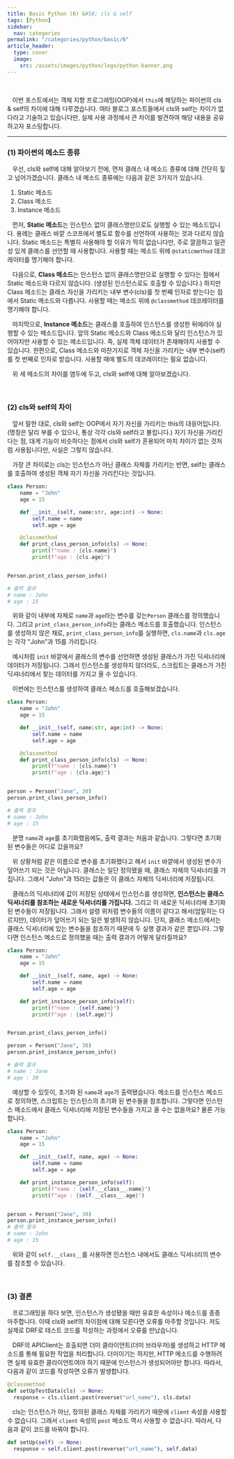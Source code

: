 ```yaml
---
title: Basic Python (6) &#58; cls & self
tags: [Python]
sidebar:
  nav: categories
permalink: "/categories/python/basic/6"
article_header:
  type: cover
  image:
    src: /assets/images/python/logo/python-banner.png
---
```


<!--more -->

<br/>

&nbsp;&nbsp; 이번 포스트에서는 객체 지향 프로그래밍(OOP)에서 <code>this</code>에 해당하는 파이썬의 cls & self의 차이에 대해 다루겠습니다. 여타 블로그 포스트들에서 cls와 self는 차이가 없다라고 기술하고 있습니다만, 실제 사용 과정에서 큰 차이를 발견하여 해당 내용을 공유하고자 포스팅합니다.

---

### (1) 파이썬의 메소드 종류

&nbsp;&nbsp; 우선, cls와 self에 대해 알아보기 전에, 먼저 클래스 내 메소드 종류에 대해 간단히 짚고 넘어가겠습니다. 클래스 내 메소드 종류에는 다음과 같은 3가지가 있습니다.

1. Static 메소드
2. Class 메소드
3. Instance 메소드

&nbsp;&nbsp; 먼저, **Static 메소드**는 인스턴스 없이 클래스명만으로도 실행할 수 있는 메소드입니다. 용례는 클래스 바깥 스코프에서 별도로 함수를 선언하여 사용하는 것과 다르지 않습니다. Static 메소드는 특별히 사용해야 할 이유가 딱히 없습니다만, 주로 깔끔하고 일관성 있게 클래스를 선언할 때 사용합니다. 사용할 때는 메소드 위에 <code>@staticmethod</code> 데코레이터를 명기해야 합니다.

&nbsp;&nbsp; 다음으로, **Class 메소드**는 인스턴스 없이 클래스명만으로 실행할 수 있다는 점에서 Static 메소드와 다르지 않습니다. (생성된 인스턴스로도 호출할 수 있습니다.) 하지만 Class 메소드는 클래스 자신을 가리키는 내부 변수(cls)를 첫 번째 인자로 받는다는 점에서 Static 메소드와 다릅니다. 사용할 때는 메소드 위에 <code>@classmethod</code> 데코레이터를 명기해야 합니다.

&nbsp;&nbsp; 마지막으로, **Instance 메소드**는 클래스를 호출하여 인스턴스를 생성한 뒤에라야 실행할 수 있는 메소드입니다. 앞의 Static 메소드와 Class 메소드와 달리 인스턴스가 있어야지만 사용할 수 있는 메소드입니다. 즉, 실제 객체 데이터가 존재해야지 사용할 수 있습니다. 한편으로, Class 메소드와 마찬가지로 객체 자신을 가리키는 내부 변수(self)를 첫 번째로 인자로 받습니다. 사용할 때에 별도의 데코레이터는 필요 없습니다.

&nbsp;&nbsp; 위 세 메소드의 차이를 염두에 두고, cls와 self에 대해 알아보겠습니다.

<br/>

### (2) cls와 self의 차이

&nbsp;&nbsp; 앞서 말한 대로, cls와 self는 OOP에서 자기 자신을 가리키는 this의 대응어입니다. (명칭은 달리 부를 수 있으나, 통상 각각 cls와 self라고 불립니다.) 자기 자신을 가리킨다는 점, 대게 기능이 비슷하다는 점에서 cls와 self가 혼용되어 마치 차이가 없는 것처럼 사용됩니다만, 사실은 그렇지 않습니다.

&nbsp;&nbsp; 가장 큰 차이로는 cls는 인스턴스가 아닌 클래스 자체를 가리키는 반면, self는 클래스를 호출하여 생성된 객체 자기 자신을 가리킨다는 것입니다.

```python
class Person:
    name = "John"
    age = 15

    def __init__(self, name:str, age:int) -> None:
        self.name = name
        self.age = age

    @classmethod
    def print_class_person_info(cls) -> None:
        print(f"name : {cls.name}")
        print(f"age : {cls.age}")


Person.print_class_person_info()

# 출력 결과
# name : John
# age : 15
```

&nbsp;&nbsp; 위와 같이 내부에 자체로 <code>name</code>과 <code>age</code>라는 변수를 갖는<code>Person</code> 클래스를 정의했습니다. 그리고 <code>print_class_person_info</code>라는 클래스 메소드를 호출했습니다. 인스턴스를 생성하지 않은 채로, <code>print_class_person_info</code>를 실행하면, <code>cls.name</code>과 <code>cls.age</code>는 각각 "John"과 15를 가리킵니다.

&nbsp;&nbsp; 예시처럼 <code>init</code> 바깥에서 클래스의 변수를 선언하면 생성된 클래스가 가진 딕셔너리에 데이터가 저장됩니다. 그래서 인스턴스를 생성하지 않더라도, 스크립트는 클래스가 가진 딕셔너리에서 찾는 데이터를 가지고 올 수 있습니다.

&nbsp;&nbsp; 이번에는 인스턴스를 생성하여 클래스 메소드를 호출해보겠습니다.

```python
class Person:
    name = "John"
    age = 15

    def __init__(self, name:str, age:int) -> None:
        self.name = name
        self.age = age

    @classmethod
    def print_class_person_info(cls) -> None:
        print(f"name : {cls.name}")
        print(f"age : {cls.age}")


person = Person("Jane", 30)
person.print_class_person_info()

# 출력 결과
# name : John
# age : 15
```

&nbsp;&nbsp; 분명 <code>name</code>과 <code>age</code>를 초기화했음에도, 출력 결과는 처음과 같습니다. 그렇다면 초기화 된 변수들은 어디로 갔을까요?

&nbsp;&nbsp; 위 상황처럼 같은 이름으로 변수를 초기화했다고 해서 <code>init</code> 바깥에서 생성된 변수가 덮어쓰기 되는 것은 아닙니다. 클래스는 일단 정의됐을 때, 클래스 자체의 딕셔너리를 가집니다. 그래서 "John"과 15라는 값들은 이 클래스 자체의 딕셔너리에 저장됩니다.

&nbsp;&nbsp; 클래스의 딕셔너리에 값이 저장된 상태에서 인스턴스를 생성하면, **인스턴스는 클래스 딕셔너리를 참조하는 새로운 딕셔너리를 가집니다.** 그리고 이 새로운 딕셔너리에 초기화 된 변수들이 저장됩니다. 그래서 설령 위처럼 변수들의 이름이 같다고 해서(엄밀히는 다르지만), 데이터가 덮어쓰기 되는 일은 발생하지 않습니다. 단지, 클래스 메소드에서는 클래스 딕셔너리에 있는 변수들을 참조하기 때문에 두 실행 결과가 같은 뿐입니다. 그렇다면 인스턴스 메소드로 정의했을 때는 출력 결과가 어떻게 달라질까요?

```python
class Person:
    name = "John"
    age = 15

    def __init__(self, name, age) -> None:
        self.name = name
        self.age = age

    def print_instance_person_info(self):
        print(f"name : {self.name}")
        print(f"age : {self.age}")


Person.print_class_person_info()

person = Person("Jane", 30)
person.print_instance_person_info()

# 출력 결과
# name : Jane
# age : 30
```

&nbsp;&nbsp; 예상할 수 있듯이, 초기화 된 <code>name</code>과 <code>age</code>가 출력됐습니다. 메소드를 인스턴스 메소드로 정의하면, 스크립트는 인스턴스의 초기화 된 변수들을 참조합니다. 그렇다면 인스턴스 메소드에서 클래스 딕셔너리에 저장된 변수들을 가지고 올 수는 없을까요? 물론 가능합니다.

```python
class Person:
    name = "John"
    age = 15

    def __init__(self, name, age) -> None:
        self.name = name
        self.age = age

    def print_instance_person_info(self):
        print(f"name : {self.__class__.name}")
        print(f"age : {self.__class__.age}")


person = Person("Jane", 30)
person.print_instance_person_info()
# 출력 결과
# name : John
# age : 15
```

&nbsp;&nbsp; 위와 같이 <code>self.\_\_class\_\_</code>를 사용하면 인스턴스 내에서도 클래스 딕셔너리의 변수를 참조할 수 있습니다.

<br/>

### (3) 결론

&nbsp;&nbsp; 프로그래밍을 하다 보면, 인스턴스가 생성됐을 때만 유효한 속성이나 메소드를 종종 마주합니다. 이때 cls와 self의 차이점에 대해 모른다면 오류를 마주할 것입니다. 저도 실제로 DRF로 테스트 코드를 작성하는 과정에서 오류를 만났습니다.

&nbsp;&nbsp; DRF의 APIClient는 호출되면 더미 클라이언트(더미 브라우저)를 생성하고 HTTP 메소드를 통해 필요한 작업을 처리합니다. 더미이기는 하지만, HTTP 메소드를 수행하려면 실제 유효한 클라이언트여야 하기 때문에 인스턴스가 생성되어야만 합니다. 따라서, 다음과 같이 코드를 작성하면 오류가 발생합니다.

```python
@classmethod
def setUpTestData(cls) -> None:
  response = cls.client.post(reverse("url_name"), cls.data)
```

&nbsp;&nbsp; cls는 인스턴스가 아닌, 정의된 클래스 자체를 가리키기 때문에 <code>client</code> 속성을 사용할 수 없습니다. 그래서 <code>client</code> 속성의 <code>post</code> 메소드 역시 사용할 수 없습니다. 따라서, 다음과 같이 코드를 바꿔야 합니다.

```python
def setUp(self) -> None:
  response = self.client.post(reverse("url_name"), self.data)
```

